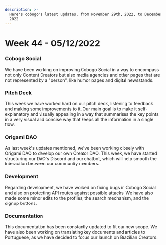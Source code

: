 ```yaml
---
description: >-
  Here's cobogo's latest updates, from November 29th, 2022, to December 5th,
  2022
---
```


# Week 44 - 05/12/2022

### Cobogo Social

We have been working on improving Cobogo Social in a way to encompass not only Content Creators but also media agencies and other pages that are not represented by a "person", like humor pages and digital newsstands.

### Pitch Deck

This week we have worked hard on our pitch deck, listening to feedback and making some improvements to it. Our main goal is to make it self-explanatory and visually appealing in a way that summarises the key points in a very visual and concise way that keeps all the information in a single flow.

### Origami DAO

As last week's updates mentioned, we've been working closely with Origami DAO to develop our own Creator DAO. This week, we have started structuring our DAO's Discord and our chatbot, which will help smooth the interaction between our community members.

### Development

Regarding development, we have worked on fixing bugs in Cobogo Social and also on protecting API routes against possible attacks. We have also made some minor edits to the profiles, the search mechanism, and the signup buttons.

### Documentation

This documentation has been constantly updated to fit our new scope. We have also been working on translating key documents and articles to Portuguese, as we have decided to focus our launch on Brazilian Creators.
